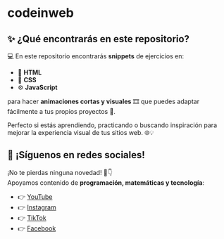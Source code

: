 # codeinweb
## ✨ ¿Qué encontrarás en este repositorio?

💻 En este repositorio encontrarás **snippets** de ejercicios en:

- 🧩 **HTML**
- 🎨 **CSS**
- ⚙️ **JavaScript**

para hacer **animaciones cortas y visuales** 🎞️ que puedes adaptar fácilmente a tus propios proyectos 🚀.

Perfecto si estás aprendiendo, practicando o buscando inspiración para mejorar la experiencia visual de tus sitios web. 🌐💡

## 📲 ¡Síguenos en redes sociales!

¡No te pierdas ninguna novedad! 👋👇  
Apoyamos contenido de **programación, matemáticas y tecnología**:

- 👉 [YouTube](https://youtube.com/@codeandmath1?si=Ihy8jZGugtfnNCtq)  
- 👉 [Instagram](https://www.instagram.com/code.and.math)  
- 👉 [TikTok](https://www.tiktok.com/@code.and.math)  
- 👉 [Facebook](https://www.facebook.com/share/1CQUUczvL3/?mibextid=wwXIfr)

